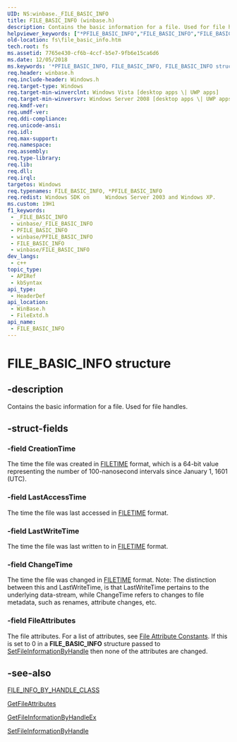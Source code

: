 ```yaml
---
UID: NS:winbase._FILE_BASIC_INFO
title: FILE_BASIC_INFO (winbase.h)
description: Contains the basic information for a file. Used for file handles.
helpviewer_keywords: ["*PFILE_BASIC_INFO","FILE_BASIC_INFO","FILE_BASIC_INFO structure [Files]","PFILE_BASIC_INFO","PFILE_BASIC_INFO structure pointer [Files]","fileextd/FILE_BASIC_INFO","fileextd/PFILE_BASIC_INFO","fs.file_basic_info","winbase/FILE_BASIC_INFO","winbase/PFILE_BASIC_INFO"]
old-location: fs\file_basic_info.htm
tech.root: fs
ms.assetid: 7765e430-cf6b-4ccf-b5e7-9fb6e15ca6d6
ms.date: 12/05/2018
ms.keywords: '*PFILE_BASIC_INFO, FILE_BASIC_INFO, FILE_BASIC_INFO structure [Files], PFILE_BASIC_INFO, PFILE_BASIC_INFO structure pointer [Files], fileextd/FILE_BASIC_INFO, fileextd/PFILE_BASIC_INFO, fs.file_basic_info, winbase/FILE_BASIC_INFO, winbase/PFILE_BASIC_INFO'
req.header: winbase.h
req.include-header: Windows.h
req.target-type: Windows
req.target-min-winverclnt: Windows Vista [desktop apps \| UWP apps]
req.target-min-winversvr: Windows Server 2008 [desktop apps \| UWP apps]
req.kmdf-ver: 
req.umdf-ver: 
req.ddi-compliance: 
req.unicode-ansi: 
req.idl: 
req.max-support: 
req.namespace: 
req.assembly: 
req.type-library: 
req.lib: 
req.dll: 
req.irql: 
targetos: Windows
req.typenames: FILE_BASIC_INFO, *PFILE_BASIC_INFO
req.redist: Windows SDK on     Windows Server 2003 and Windows XP.
ms.custom: 19H1
f1_keywords:
 - _FILE_BASIC_INFO
 - winbase/_FILE_BASIC_INFO
 - PFILE_BASIC_INFO
 - winbase/PFILE_BASIC_INFO
 - FILE_BASIC_INFO
 - winbase/FILE_BASIC_INFO
dev_langs:
 - c++
topic_type:
 - APIRef
 - kbSyntax
api_type:
 - HeaderDef
api_location:
 - WinBase.h
 - FileExtd.h
api_name:
 - FILE_BASIC_INFO
---
```


# FILE_BASIC_INFO structure


## -description

Contains the basic information for a file. Used for file handles.

## -struct-fields

### -field CreationTime

The time the file was created in <a href="/windows/desktop/api/minwinbase/ns-minwinbase-filetime">FILETIME</a> format, 
      which is a 64-bit value representing the number of 100-nanosecond intervals since January 1, 1601 (UTC).

### -field LastAccessTime

The time the file was last accessed in <a href="/windows/desktop/api/minwinbase/ns-minwinbase-filetime">FILETIME</a> 
      format.

### -field LastWriteTime

The time the file was last written to in <a href="/windows/desktop/api/minwinbase/ns-minwinbase-filetime">FILETIME</a> 
      format.

### -field ChangeTime

The time the file was changed in <a href="/windows/desktop/api/minwinbase/ns-minwinbase-filetime">FILETIME</a> 
      format. Note: The distinction between this and LastWriteTime, is that LastWriteTime pertains to the underlying data-stream,
      while ChangeTime refers to changes to file metadata, such as renames, attribute changes, etc.

### -field FileAttributes

The file attributes. For a list of attributes, see 
      <a href="/windows/desktop/FileIO/file-attribute-constants">File Attribute Constants</a>. If this is set 
      to 0 in a <b>FILE_BASIC_INFO</b> structure passed to 
      <a href="/windows/desktop/api/fileapi/nf-fileapi-setfileinformationbyhandle">SetFileInformationByHandle</a> then none of the 
      attributes are changed.

## -see-also

<a href="/windows/desktop/api/minwinbase/ne-minwinbase-file_info_by_handle_class">FILE_INFO_BY_HANDLE_CLASS</a>



<a href="/windows/desktop/api/fileapi/nf-fileapi-getfileattributesa">GetFileAttributes</a>



<a href="/windows/desktop/api/winbase/nf-winbase-getfileinformationbyhandleex">GetFileInformationByHandleEx</a>



<a href="/windows/desktop/api/fileapi/nf-fileapi-setfileinformationbyhandle">SetFileInformationByHandle</a>
